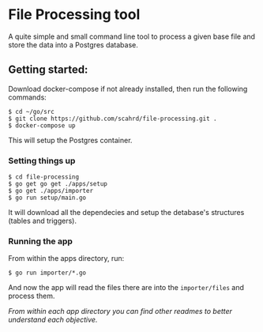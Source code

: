 # File Processing tool
A quite simple and small command line tool to process a given base file and store the data into a Postgres database.

## Getting started:

Download docker-compose if not already installed, then run the following commands:

```
$ cd ~/go/src
$ git clone https://github.com/scahrd/file-processing.git .
$ docker-compose up
```

This will setup the Postgres container.


### Setting things up
```
$ cd file-processing
$ go get go get ./apps/setup
$ go get ./apps/importer
$ go run setup/main.go
```

It will download all the dependecies and setup the detabase's structures (tables and triggers).

### Running the app

From within the apps directory, run:
```
$ go run importer/*.go
```
And now the app will read the files there are into the `importer/files` and process them.

_From within each app directory you can find other readmes to better understand each objective._
